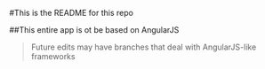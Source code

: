 #This is the README for this repo

##This entire app is ot be based on AngularJS
>Future edits may have branches that deal with AngularJS-like frameworks